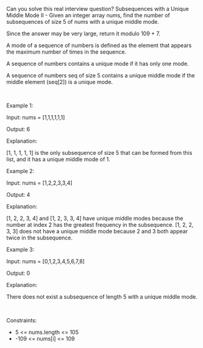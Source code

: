 Can you solve this real interview question? Subsequences with a Unique Middle Mode II - Given an integer array nums, find the number of subsequences of size 5 of nums with a unique middle mode.

Since the answer may be very large, return it modulo 109 + 7.

A mode of a sequence of numbers is defined as the element that appears the maximum number of times in the sequence.

A sequence of numbers contains a unique mode if it has only one mode.

A sequence of numbers seq of size 5 contains a unique middle mode if the middle element (seq[2]) is a unique mode.

 

Example 1:

Input: nums = [1,1,1,1,1,1]

Output: 6

Explanation:

[1, 1, 1, 1, 1] is the only subsequence of size 5 that can be formed from this list, and it has a unique middle mode of 1.

Example 2:

Input: nums = [1,2,2,3,3,4]

Output: 4

Explanation:

[1, 2, 2, 3, 4] and [1, 2, 3, 3, 4] have unique middle modes because the number at index 2 has the greatest frequency in the subsequence. [1, 2, 2, 3, 3] does not have a unique middle mode because 2 and 3 both appear twice in the subsequence.

Example 3:

Input: nums = [0,1,2,3,4,5,6,7,8]

Output: 0

Explanation:

There does not exist a subsequence of length 5 with a unique middle mode.

 

Constraints:

 * 5 <= nums.length <= 105
 * -109 <= nums[i] <= 109